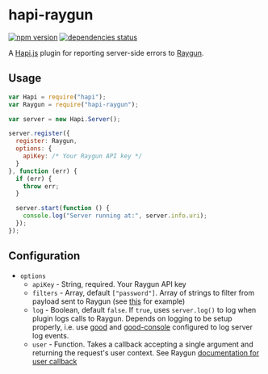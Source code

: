 # hapi-raygun

[![npm version](https://badge.fury.io/js/hapi-raygun.svg)](https://badge.fury.io/js/hapi-raygun) [![dependencies status](https://david-dm.org/craigbeck/hapi-raygun.svg)](https://david-dm.org/craigbeck/hapi-raygun)

A [Hapi.js](http://hapijs.com) plugin for reporting server-side errors to [Raygun](https://raygun.io).

## Usage

```js
var Hapi = require("hapi");
var Raygun = require("hapi-raygun");

var server = new Hapi.Server();

server.register({
  register: Raygun,
  options: {
    apiKey: /* Your Raygun API key */
  }
}, function (err) {
  if (err) {
    throw err;
  }

  server.start(function () {
    console.log("Server running at:", server.info.uri);
  });
});
```

## Configuration

- `options`
  - `apiKey` - String, required. Your Raygun API key
  - `filters` - Array, default `["password"]`. Array of strings to filter from payload sent to Raygun (see [this](https://github.com/MindscapeHQ/raygun4node#sending-request-data) for example)
  - `log` - Boolean, default `false`. If `true`, uses `server.log()` to log when plugin logs calls to Raygun. Depends on logging to be setup properly, i.e. use [good](https://github.com/hapijs/good) and [good-console](https://github.com/hapijs/good-console) configured to log server log events.
  - `user` - Function. Takes a callback accepting a single argument and returning the request's user context. See Raygun [documentation for user callback](https://github.com/MindscapeHQ/raygun4node#affected-user-tracking)

